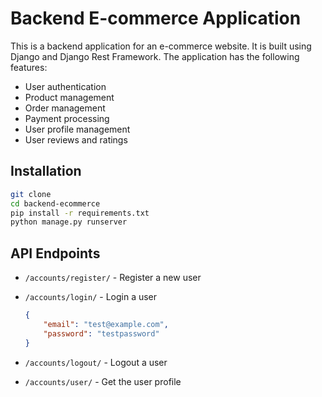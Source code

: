 # Backend E-commerce Application
This is a backend application for an e-commerce website. It is built using Django and Django Rest Framework. The application has the following features:
- User authentication
- Product management
- Order management
- Payment processing
- User profile management
- User reviews and ratings
  
## Installation
```bash
git clone 
cd backend-ecommerce
pip install -r requirements.txt
python manage.py runserver
```


## API Endpoints
- `/accounts/register/` - Register a new user
- `/accounts/login/` - Login a user
    ```json
    {
        "email": "test@example.com",
        "password": "testpassword"
    }
    ```
- `/accounts/logout/` - Logout a user
  
- `/accounts/user/` - Get the user profile
